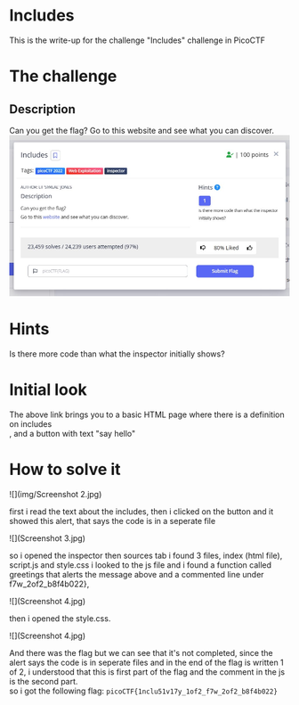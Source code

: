 # Includes
This is the write-up for the challenge "Includes" challenge in PicoCTF

# The challenge

## Description
Can you get the flag?
Go to this website and see what you can discover.
![](img/Screenshot1.jpg)

# Hints
Is there more code than what the inspector initially shows?

# Initial look
The above link brings you to a basic HTML page where there is a definition on includes
<br>, and a button with text "say hello"

# How to solve it

![](img/Screenshot 2.jpg)

first i read the text about the includes, then i clicked on the button and it showed this alert, that says the code is in a seperate file

![](Screenshot 3.jpg)

so i opened the inspector then sources tab i found 3 files, index (html file), script.js and style.css
i looked to the js file and i found a function called greetings that alerts the message above and a commented line under f7w_2of2_b8f4b022},

![](Screenshot 4.jpg)


then i opened the style.css.

![](Screenshot 4.jpg)

And there was the flag but we can see that it's not completed,
since the alert says the code is in seperate files
and in the end of the flag is written 1 of 2, i understood that this is first part of the flag and the comment in the js is the second part.
<br>so i got the following flag: `picoCTF{1nclu51v17y_1of2_f7w_2of2_b8f4b022}`
